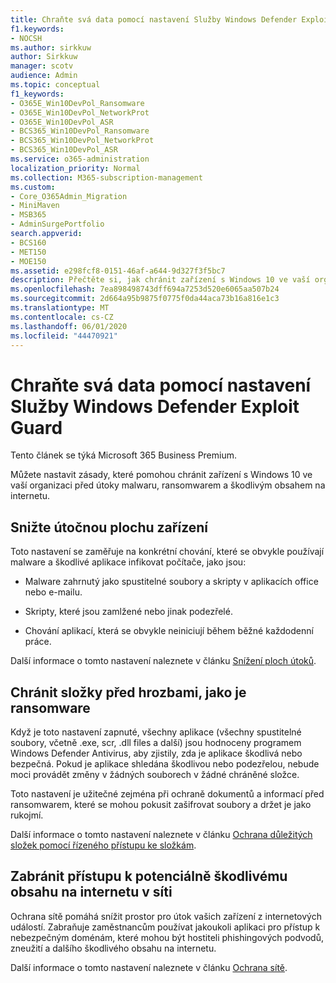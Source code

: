 ```yaml
---
title: Chraňte svá data pomocí nastavení Služby Windows Defender Exploit Guard
f1.keywords:
- NOCSH
ms.author: sirkkuw
author: Sirkkuw
manager: scotv
audience: Admin
ms.topic: conceptual
f1_keywords:
- O365E_Win10DevPol_Ransomware
- O365E_Win10DevPol_NetworkProt
- O365E_Win10DevPol_ASR
- BCS365_Win10DevPol_Ransomware
- BCS365_Win10DevPol_NetworkProt
- BCS365_Win10DevPol_ASR
ms.service: o365-administration
localization_priority: Normal
ms.collection: M365-subscription-management
ms.custom:
- Core_O365Admin_Migration
- MiniMaven
- MSB365
- AdminSurgePortfolio
search.appverid:
- BCS160
- MET150
- MOE150
ms.assetid: e298fcf8-0151-46af-a644-9d327f3f5bc7
description: Přečtěte si, jak chránit zařízení s Windows 10 ve vaší organizaci před útoky malwaru, ransomwarem a škodlivým obsahem na internetu.
ms.openlocfilehash: 7ea898498743dff694a7253d520e6065aa507b24
ms.sourcegitcommit: 2d664a95b9875f0775f0da44aca73b16a816e1c3
ms.translationtype: MT
ms.contentlocale: cs-CZ
ms.lasthandoff: 06/01/2020
ms.locfileid: "44470921"
---
```

# <a name="protect-your-data-with-windows-defender-exploit-guard-settings"></a>Chraňte svá data pomocí nastavení Služby Windows Defender Exploit Guard

Tento článek se týká Microsoft 365 Business Premium.

Můžete nastavit zásady, které pomohou chránit zařízení s Windows 10 ve vaší organizaci před útoky malwaru, ransomwarem a škodlivým obsahem na internetu.
  
## <a name="reduce-the-attack-surface-of-devices"></a>Snižte útočnou plochu zařízení

Toto nastavení se zaměřuje na konkrétní chování, které se obvykle používají malware a škodlivé aplikace infikovat počítače, jako jsou:
  
- Malware zahrnutý jako spustitelné soubory a skripty v aplikacích office nebo e-mailu.
    
- Skripty, které jsou zamlžené nebo jinak podezřelé.
    
- Chování aplikací, která se obvykle neiniciují během běžné každodenní práce.
    
Další informace o tomto nastavení naleznete v článku [Snížení ploch útoků](https://docs.microsoft.com/windows/security/threat-protection/microsoft-defender-atp/exploit-protection).
  
## <a name="protect-folders-from-threats-such-as-ransomware"></a>Chránit složky před hrozbami, jako je ransomware

Když je toto nastavení zapnuté, všechny aplikace (všechny spustitelné soubory, včetně .exe, scr, .dll files a další) jsou hodnoceny programem Windows Defender Antivirus, aby zjistily, zda je aplikace škodlivá nebo bezpečná. Pokud je aplikace shledána škodlivou nebo podezřelou, nebude moci provádět změny v žádných souborech v žádné chráněné složce.
  
Toto nastavení je užitečné zejména při ochraně dokumentů a informací před ransomwarem, které se mohou pokusit zašifrovat soubory a držet je jako rukojmí.
  
Další informace o tomto nastavení naleznete v článku [Ochrana důležitých složek pomocí řízeného přístupu ke složkám](https://docs.microsoft.com/mem/configmgr/protect/deploy-use/create-deploy-exploit-guard-policy#bkmk_CFA).
  
## <a name="prevent-network-access-to-potentially-malicious-content-on-the-internet"></a>Zabránit přístupu k potenciálně škodlivému obsahu na internetu v síti

Ochrana sítě pomáhá snížit prostor pro útok vašich zařízení z internetových událostí. Zabraňuje zaměstnancům používat jakoukoli aplikaci pro přístup k nebezpečným doménám, které mohou být hostiteli phishingových podvodů, zneužití a dalšího škodlivého obsahu na internetu.
  
Další informace o tomto nastavení naleznete v článku [Ochrana sítě](https://docs.microsoft.com/mem/configmgr/protect/deploy-use/create-deploy-exploit-guard-policy#bkmk_Nwp).
  

